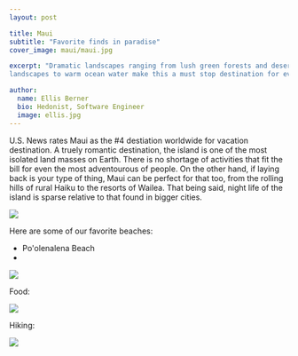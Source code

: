 ```yaml
---
layout: post

title: Maui
subtitle: "Favorite finds in paradise"
cover_image: maui/maui.jpg

excerpt: "Dramatic landscapes ranging from lush green forests and desert
landscapes to warm ocean water make this a must stop destination for everyone."

author:
  name: Ellis Berner
  bio: Hedonist, Software Engineer
  image: ellis.jpg
---
```


U.S. News rates Maui as the #4 destiation worldwide for vacation destination.
A truely romantic destination, the island is one of the most isolated land masses on Earth.
There is no shortage of activities that fit the bill for even the most adventourous of people.
On the other hand, if laying back is your type of thing, Maui can be perfect for that too, from the rolling hills of rural Haiku to the resorts of Wailea.
That being said, night life of the island is sparse relative to that found in bigger cities.

<div class="border"><img src="{% asset_path hong_kong/disappointed.png %}"></div>

Here are some of our favorite beaches:

* Po'olenalena Beach
*

<div class="full zoomable"><img src="{% asset_path hong_kong/scaffolding.jpg %}"></div>

Food:

<div class="border"><img src="{% asset_path hong_kong/rice.jpg %}"></div>

Hiking:

<div class="border"><img src="{% asset_path hong_kong/food.jpg %}"></div>

